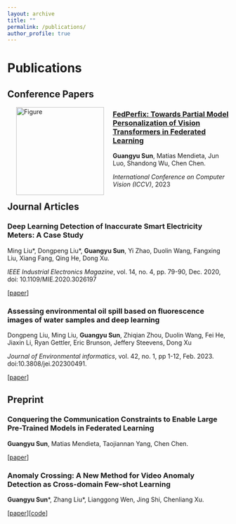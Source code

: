```yaml
---
layout: archive
title: ""
permalink: /publications/
author_profile: true
---
```


# <i class="fa fa-fw fa-copy"></i> Publications #

## Conference Papers ##
<a href="http://likeyhnbm.github.io/publications/FedPerfix"><img src="https://likeyhnbm.github.io/images/fedperfix.png?raw=true" alt="Figure" style="width: 200px;" hspace="20" align="left"/></a>
### [FedPerfix: Towards Partial Model Personalization of Vision Transformers in Federated Learning](http://likeyhnbm.github.io/publications/FedPerfixhttp://likeyhnbm.github.io/publications/FedPerfix)
**Guangyu Sun**, Matias Mendieta, Jun Luo, Shandong Wu, Chen Chen.

_International Conference on Computer Vision (ICCV)_, 2023


## Journal Articles ##
### Deep Learning Detection of Inaccurate Smart Electricity Meters: A Case Study
Ming Liu\*, Dongpeng Liu\*, **Guangyu Sun**, Yi Zhao, Duolin Wang, Fangxing Liu, Xiang Fang, Qing He, Dong Xu.

_IEEE Industrial Electronics Magazine_, vol. 14, no. 4, pp. 79-90, Dec. 2020, doi: 10.1109/MIE.2020.3026197

[[paper](https://ieeexplore.ieee.org/document/9300285)]

### Assessing environmental oil spill based on fluorescence images of water samples and deep learning
Dongpeng Liu, Ming Liu, **Guangyu Sun**, Zhiqian Zhou, Duolin Wang, Fei He, Jiaxin Li, Ryan Gettler, Eric Brunson, Jeffery Steevens, Dong Xu

_Journal of Environmental informatics_, vol. 42, no. 1, pp 1-12, Feb. 2023. doi:10.3808/jei.202300491.

[[paper](https://pubs.er.usgs.gov/publication/70243648)]

## Preprint ##
### Conquering the Communication Constraints to Enable Large Pre-Trained Models in Federated Learning
**Guangyu Sun**, Matias Mendieta, Taojiannan Yang, Chen Chen.

[[paper](https://arxiv.org/abs/2210.01708)]

### Anomaly Crossing: A New Method for Video Anomaly Detection as Cross-domain Few-shot Learning
**Guangyu Sun**\*, Zhang Liu\*, Lianggong Wen, Jing Shi, Chenliang Xu.

[[paper](https://arxiv.org/abs/2112.06320)][[code](https://github.com/likeyhnbm/AnomalyCrossing)]

